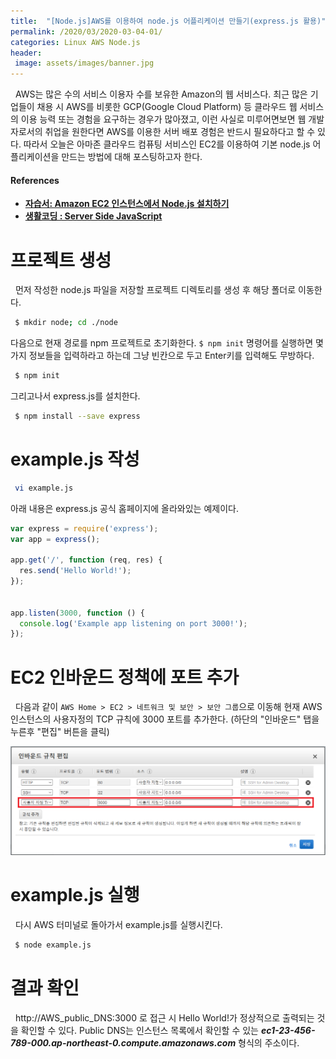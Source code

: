 ```yaml
---
title:  "[Node.js]AWS를 이용하여 node.js 어플리케이션 만들기(express.js 활용)"
permalink: /2020/03/2020-03-04-01/
categories: Linux AWS Node.js
header:
 image: assets/images/banner.jpg
---
```

 
&nbsp; AWS는 많은 수의 서비스 이용자 수를 보유한 Amazon의 웹 서비스다. 최근 많은 기업들이 채용 시 AWS를 비롯한 GCP(Google Cloud Platform) 등 클라우드 웹 서비스의 이용 능력 또는 경험을 요구하는 경우가 많아졌고, 이런 사실로 미루어면보면 웹 개발자로서의 취업을 원한다면 AWS를 이용한 서버 배포 경험은 반드시 필요하다고 할 수 있다. 따라서 오늘은 아마존 클라우드 컴퓨팅 서비스인 EC2를 이용하여 기본 node.js 어플리케이션을 만드는 방법에 대해 포스팅하고자 한다. 

#### References 
- **[자습서: Amazon EC2 인스턴스에서 Node.js 설치하기](https://docs.aws.amazon.com/ko_kr/sdk-for-javascript/v2/developer-guide/setting-up-node-on-ec2-instance.html)** 
- **[생활코딩 : Server Side JavaScript](https://www.youtube.com/playlist?list=PLuHgQVnccGMBnrdKRODJmbH7UZ2A48LBK)** 

# 프로젝트 생성

&nbsp; 먼저 작성한 node.js 파일을 저장할 프로젝트 디렉토리를 생성 후 해당 폴더로 이동한다.
```bash
 $ mkdir node; cd ./node
```
다음으로 현재 경로를 npm 프로젝트로 초기화한다. ```$ npm init``` 명령어를 실행하면 몇가지 정보들을 입력하라고 하는데 그냥 빈칸으로 두고 Enter키를 입력해도 무방하다.

```bash
 $ npm init
```

그리고나서 express.js를 설치한다.
```bash
 $ npm install --save express
```

# example.js 작성
```bash
 vi example.js
```

아래 내용은 express.js 공식 홈페이지에 올라와있는 예제이다.

```js
var express = require('express');
var app = express();

app.get('/', function (req, res) {
  res.send('Hello World!');
});


app.listen(3000, function () {
  console.log('Example app listening on port 3000!');
});
```

# EC2 인바운드 정책에 포트 추가
&nbsp; 다음과 같이 ```AWS Home > EC2 > 네트워크 및 보안 > 보안 그룹```으로 이동해 현재 AWS 인스턴스의 사용자정의 TCP 규칙에 3000 포트를 추가한다. (하단의 "인바운드" 탭을 누른후 "편집" 버튼을 클릭)

![ex_screenshot](/assets/images/2020-03-04/2020-03-04-01-ko.png)

# example.js 실행
&nbsp; 다시 AWS 터미널로 돌아가서 example.js를 실행시킨다.
```bash
 $ node example.js
```

# 결과 확인
&nbsp; http://AWS_public_DNS:3000 로 접근 시 Hello World!가 정상적으로 출력되는 것을 확인할 수 있다. Public DNS는 인스턴스 목록에서 확인할 수 있는 ***ec1-23-456-789-000.ap-northeast-0.compute.amazonaws.com*** 형식의 주소이다.
